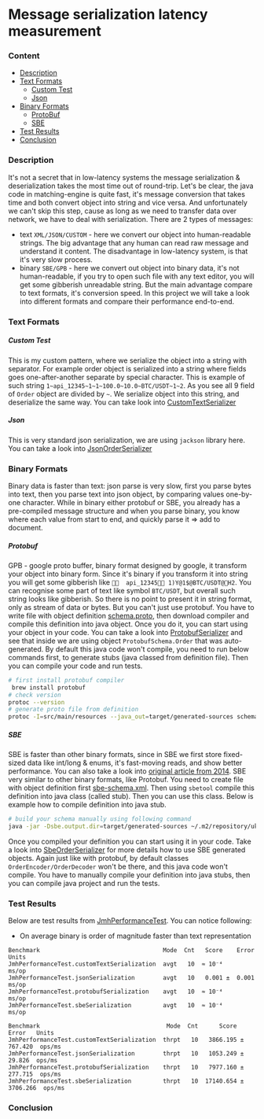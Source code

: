 # Message serialization latency measurement

### Content
* [Description](#description)
* [Text Formats](#text-formats)
    * [Custom Test](#custom-test)
    * [Json](#json)
* [Binary Formats](#binary-formats)
    * [ProtoBuf](#protobuf)
    * [SBE](#sbe)
* [Test Results](#test-results)
* [Conclusion](#conclusion)

### Description
It's not a secret that in low-latency systems the message serialization & deserialization takes the most time out of round-trip. Let's be clear, the java code in matching-engine is quite fast, it's message conversion that takes time and both convert object into string and vice versa. And unfortunately we can't skip this step, cause as long as we need to transfer data over network, we have to deal with serialization.
There are 2 types of messages:
* text `XML/JSON/CUSTOM` - here we convert our object into human-readable strings. The big advantage that any human can read raw message and understand it content. The disadvantage in low-latency system, is that it's very slow process.
* binary `SBE/GPB` - here we convert out object into binary data, it's not human-readable, if you try to open such file with any text editor, you will get some gibberish unreadable string. But the main advantage compare to text formats, it's conversion speed. In this project we will take a look into different formats and compare their performance end-to-end.


### Text Formats
##### Custom Test
This is my custom pattern, where we serialize the object into a string with separator. For example order object is serialized into a string where fields goes one-after-another separate by special character. This is example of such string `1~api_12345~1~1~100.0~10.0~BTC/USDT~1~2`. As you see all 9 field of `Order` object are divided by `~`. We serialize object into this string, and deserialize the same way. You can take look into [CustomTextSerializer](/src/main/java/com/exchange/serialization/serializer/CustomTextSerializer.java)

##### Json
This is very standard json serialization, we are using `jackson` library here. You can take a look into [JsonOrderSerializer](/src/main/java/com/exchange/serialization/serializer/JsonOrderSerializer.java)

### Binary Formats
Binary data is faster than text: json parse is very slow, first you parse bytes into text, then you parse text into json object, by comparing values one-by-one character. While in binary either protobuf or SBE, you already has a pre-compiled message structure and when you parse binary, you know where each value from start to end, and quickly parse it => add to document.

##### Protobuf
GPB - google proto buffer, binary format designed by google, it transform your object into binary form. Since it's binary if you transform it into string you will get some gibberish like `	api_12345 1)      Y@1      $@BTC/USDT@H2`. You can recognise some part of text like symbol `BTC/USDT`, but overall such string looks like gibberish. So there is no point to present it in string format, only as stream of data or bytes. But you can't just use protobuf. You have to write file with object definition [schema.proto](/src/main/resources/schema.proto), then download compiler and compile this definition into java object. Once you do it, you can start using your object in your code. You can take a look into [ProtobufSerializer](/src/main/java/com/exchange/serialization/serializer/ProtobufSerializer.java) and see that inside we are using object `ProtobufSchema.Order` that was auto-generated. By default this java code won't compile, you need to run below commands first, to generate stubs (java classed from definition file). Then you can compile your code and run tests.
```bash
# first install protobuf compiler
 brew install protobuf
# check version
protoc --version
# generate proto file from definition
protoc -I=src/main/resources --java_out=target/generated-sources schema.proto
```

##### SBE
SBE is faster than other binary formats, since in SBE we first store fixed-sized data like int/long & enums, it's fast-moving reads, and show better performance. You can also take a look into [original article from 2014](https://mechanical-sympathy.blogspot.com/2014/05/simple-binary-encoding.html). SBE very similar to other binary formats, like Protobuf. You need to create file with object definition first [sbe-schema.xml](/src/main/resources/sbe-schema.xml). Then using `sbetool` compile this definition into java class (called stub). Then you can use this class. Below is example how to compile definition into java stub.
```bash
# build your schema manually using following command
java -jar -Dsbe.output.dir=target/generated-sources ~/.m2/repository/uk/co/real-logic/sbe-all/1.30.0/sbe-all-1.30.0.jar src/main/resources/sbe-schema.xml 
```
Once you compiled your definition you can start using it in your code. Take a look into [SbeOrderSerializer](/src/main/java/com/exchange/serialization/serializer/SbeOrderSerializer.java) for more details how to use SBE generated objects. Again just like with protobuf, by default classes `OrderEncoder/OrderDecoder` won't be there, and this java code won't compile. You have to manually compile your definition into java stubs, then you can compile java project and run the tests.

### Test Results
Below are test results from [JmhPerformanceTest](/src/test/java/com/exchange/serialization/performance/JmhPerformanceTest.java). You can notice following:
* On average binary is order of magnitude faster than text representation
```
Benchmark                                   Mode  Cnt   Score    Error  Units
JmhPerformanceTest.customTextSerialization  avgt   10  ≈ 10⁻⁴           ms/op
JmhPerformanceTest.jsonSerialization        avgt   10   0.001 ±  0.001  ms/op
JmhPerformanceTest.protobufSerialization    avgt   10  ≈ 10⁻⁴           ms/op
JmhPerformanceTest.sbeSerialization         avgt   10  ≈ 10⁻⁴           ms/op

Benchmark                                    Mode  Cnt      Score      Error   Units
JmhPerformanceTest.customTextSerialization  thrpt   10   3866.195 ±  767.420  ops/ms
JmhPerformanceTest.jsonSerialization        thrpt   10   1053.249 ±   29.826  ops/ms
JmhPerformanceTest.protobufSerialization    thrpt   10   7977.160 ±  277.715  ops/ms
JmhPerformanceTest.sbeSerialization         thrpt   10  17140.654 ± 3706.266  ops/ms
```

### Conclusion